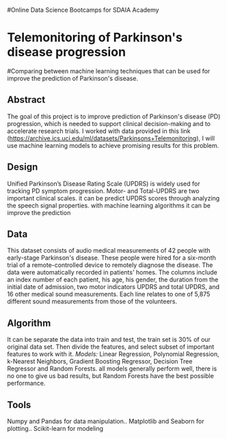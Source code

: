 #Online Data Science Bootcamps for SDAIA Academy 

# Telemonitoring of Parkinson's disease progression 
#Comparing between machine learning techniques that can be used for improve the prediction of Parkinson's disease.

## Abstract 
The goal of this project is to improve prediction of Parkinson's disease (PD) progression, which is needed to support clinical decision-making and to accelerate research trials. I worked with data provided in this link (https://archive.ics.uci.edu/ml/datasets/Parkinsons+Telemonitoring), I will use machine learning models to achieve promising results for this problem. 

## Design
Unified Parkinson’s Disease Rating Scale (UPDRS) is widely used for tracking PD symptom progression. Motor- and Total-UPDRS are two important clinical scales. it can be predict UPDRS scores through analyzing the speech signal properties. with machine learning algorithms it can be improve the prediction 

## Data
This dataset consists of audio medical measurements of 42 people with early-stage Parkinson's disease. These people were hired for a six-month trial of a remote-controlled device to remotely diagnose the disease. The data were automatically recorded in patients' homes.
The columns include an index number of each patient, his age, his gender, the duration from the initial date of admission, two motor indicators UPDRS and total UPDRS, and 16 other medical sound measurements. Each line relates to one of 5,875 different sound measurements from those of the volunteers.

## Algorithm 
It can be separate the data into train and test, the train set is 30% of our original data set. Then divide the features, and select subset of important features to work with it. 
*Models:*
Linear Regression, Polynomial Regression, k-Nearest Neighbors, Gradient Boosting Regressor, Decision Tree Regressor and Random Forests. all models generally perform well, there is no one to give us bad results, but Random Forests have the best possible performance.

## Tools
Numpy and Pandas for data manipulation..
Matplotlib and Seaborn for plotting..
Scikit-learn for modeling
